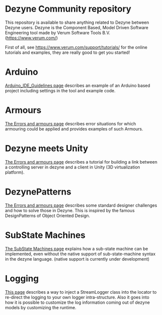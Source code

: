 # Dezyne Community repository

This repository is available to share anything related to Dezyne between Dezyne users. Dezyne is the Component Based, Model Driven Software Engineering tool made by Verum Software Tools B.V. (https://www.verum.com/)

First of all, see https://www.verum.com/support/tutorials/ for the online tutorials and examples, they are really good to get you started!

# Arduino

[Arduino_IDE_Guidelines page](https://github.com/VerumSoftwareTools/DezyneCommunity/tree/master/Arduino_IDE_Guidelines) describes an example of an Arduino based project including settings in the tool and example code.

# Armours

[The Errors and armours page](https://github.com/VerumSoftwareTools/DezyneCommunity/tree/master/Error_situations_and_armours) describes error situations for which armouring could be applied and provides examples of such Armours.

# Dezyne meets Unity

[The Errors and armours page](https://github.com/VerumSoftwareTools/DezyneCommunity/tree/master/DezynemeetsUnity) describes a tutorial for building a link between a controlling server in dezyne and a client in Unity (3D virtualization platform).

# DezynePatterns

[The Errors and armours page](https://github.com/VerumSoftwareTools/DezyneCommunity/tree/master/DezynePatterns) describes some standard designer challenges and how to solve those in Dezyne. This is inspired by the famous DesignPatterns of Object Oriented Design.

# SubState Machines

[The SubState Machines page](https://github.com/VerumSoftwareTools/DezyneCommunity/tree/master/substatemachine_Dezyne2_5_x) explains how a sub-state machine can be implemented, even without the native support of sub-state-machine syntax in the dezyne language. (native support is currently under development)

# Logging

[This page](https://github.com/VerumSoftwareTools/DezyneCommunity/tree/master/logging) describes a way to inject a StreamLogger class into the locator to re-direct the logging to your own logger intra-structure. Also it goes into how it is possible to customize the log information coming out of dezyne models by customizing the runtime.
